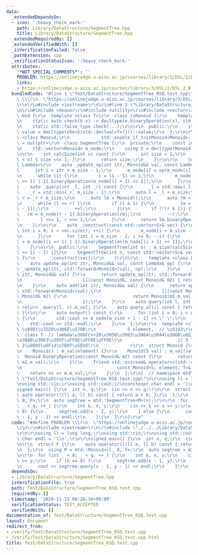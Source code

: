```yaml
---
data:
  _extendedDependsOn:
  - icon: ':heavy_check_mark:'
    path: Library/DataStructure/SegmentTree.hpp
    title: Library/DataStructure/SegmentTree.hpp
  _extendedRequiredBy: []
  _extendedVerifiedWith: []
  _isVerificationFailed: false
  _pathExtension: cpp
  _verificationStatusIcon: ':heavy_check_mark:'
  attributes:
    '*NOT_SPECIAL_COMMENTS*': ''
    PROBLEM: https://onlinejudge.u-aizu.ac.jp/courses/library/3/DSL/2/DSL_2_B
    links:
    - https://onlinejudge.u-aizu.ac.jp/courses/library/3/DSL/2/DSL_2_B
  bundledCode: "#line 1 \"Test/DataStructure/SegmentTree_RSQ.test.cpp\"\n#define PROBLEM\
    \ \\\r\n  \"https://onlinejudge.u-aizu.ac.jp/courses/library/3/DSL/2/DSL_2_B\"\
    \r\n\r\n#include <iostream>\r\n\r\n#line 2 \"Library/DataStructure/SegmentTree.hpp\"\
    \n\r\n#include <deque>\r\n#include <utility>\r\n#include <vector>\r\n\r\nnamespace\
    \ mtd {\r\n  template <class T>\r\n  class isMonoid {\r\n    template <class U>\r\
    \n    static auto check(U x) -> decltype(x.binaryOperation(x), std::true_type{});\r\
    \n    static std::false_type check(...);\r\n\r\n  public:\r\n    static bool const\
    \ value = decltype(check(std::declval<T>()))::value;\r\n  };\r\n\r\n  template\
    \ <class Monoid,\r\n            std::enable_if_t<isMonoid<Monoid>::value, std::nullptr_t>\
    \ = nullptr>\r\n  class SegmentTree {\r\n  private:\r\n    const int m_size;\r\
    \n    std::vector<Monoid> m_node;\r\n    using S = decltype(Monoid().m_val);\r\
    \n\r\n    int calcSize(int n) const {\r\n      int size = 1;\r\n      while (size\
    \ < n) { size <<= 1; }\r\n      return size;\r\n    }\r\n\r\n    template <class\
    \ Lambda>\r\n    auto _update_op(int itr, Monoid&& val, const Lambda& op) {\r\n\
    \      int i = itr + m_size - 1;\r\n      m_node[i] = op(m_node[i], std::forward<decltype(val)>(val));\r\
    \n      while (i) {\r\n        i = (i - 1) >> 1;\r\n        m_node[i] = m_node[(i\
    \ << 1) | 1].binaryOperation(m_node[(i + 1) << 1]);\r\n      }\r\n    }\r\n\r\n\
    \    auto _query(int _l, int _r) const {\r\n      _l = std::max(_l, 0);\r\n  \
    \    _r = std::min(_r, m_size - 1);\r\n      auto l = _l + m_size;\r\n      int\
    \ r = _r + m_size;\r\n      auto lm = Monoid();\r\n      auto rm = Monoid();\r\
    \n      while (l <= r) {\r\n        if (l & 1) {\r\n          lm = lm.binaryOperation(m_node[l\
    \ - 1]);\r\n          ++l;\r\n        }\r\n        if (!(r & 1)) {\r\n       \
    \   rm = m_node[r - 1].binaryOperation(rm);\r\n          --r;\r\n        }\r\n\
    \        l >>= 1, r >>= 1;\r\n      }\r\n      return lm.binaryOperation(rm);\r\
    \n    }\r\n\r\n    auto _construct(const std::vector<S>& vec) {\r\n      for (unsigned\
    \ int i = 0; i < vec.size(); ++i) {\r\n        m_node[i + m_size - 1] = Monoid(vec[i]);\r\
    \n      }\r\n      for (int i = m_size - 2; i >= 0; --i) {\r\n        m_node[i]\
    \ = m_node[(i << 1) | 1].binaryOperation(m_node[(i + 1) << 1]);\r\n      }\r\n\
    \    }\r\n\r\n  public:\r\n    SegmentTree(int n) : m_size(calcSize(n)), m_node((m_size\
    \ << 1) - 1) {}\r\n    SegmentTree(int n, const std::vector<S>& vec) : SegmentTree(n)\
    \ {\r\n      _construct(vec);\r\n    }\r\n\r\n    template <class Lambda>\r\n\
    \    auto update_op(int itr, Monoid&& val, const Lambda& op) {\r\n      return\
    \ _update_op(itr, std::forward<Monoid>(val), op);\r\n    }\r\n    auto update(int\
    \ itr, Monoid&& val) {\r\n      return update_op(itr, std::forward<Monoid>(val),\r\
    \n                       [](const Monoid&, const Monoid& m2) { return m2; });\r\
    \n    }\r\n    auto add(int itr, Monoid&& val) {\r\n      return update_op(itr,\
    \ std::forward<Monoid>(val),\r\n                       [](const Monoid& m1, const\
    \ Monoid& m2) {\r\n                         return Monoid(m1.m_val + m2.m_val);\r\
    \n                       });\r\n    }\r\n    auto query(int l, int r) const {\
    \ return _query(l, r).m_val; }\r\n    auto query_all() const { return m_node[0].m_val;\
    \ }\r\n\r\n    auto output() const {\r\n      for (int i = 0; i < m_size; ++i)\
    \ {\r\n        std::cout << m_node[m_size + i - 1] << \" \";\r\n      }\r\n  \
    \    std::cout << std::endl;\r\n    }\r\n  };\r\n\r\n  template <class S,    //\
    \ \u8981\u7D20\u306E\u578B\r\n            S element,  // \u5143\r\n          \
    \  class T  // lambda\u306FC++20\u3058\u3083\u306A\u3044\u3068\u6E21\u305B\u306A\
    \u304B\u3063\u305F\uFF0E\uFF0E\uFF0E\r\n                     // S T(S, S)  //\
    \ 2\u9805\u6F14\u7B97\u5B50\r\n            >\r\n  struct Monoid {\r\n    S m_val;\r\
    \n    Monoid() : m_val(element) {}\r\n    Monoid(S val) : m_val(val) {}\r\n  \
    \  Monoid binaryOperation(const Monoid& m2) const {\r\n      return T()(m_val,\
    \ m2.m_val);\r\n    }\r\n    friend std::ostream& operator<<(std::ostream& os,\r\
    \n                                    const Monoid<S, element, T>& m) {\r\n  \
    \    return os << m.m_val;\r\n    }\r\n  };\r\n}  // namespace mtd\r\n#line 7\
    \ \"Test/DataStructure/SegmentTree_RSQ.test.cpp\"\n\r\nusing ll = long long;\r\
    \nusing std::cin;\r\nusing std::cout;\r\nconstexpr char endl = '\\n';\r\n\r\n\
    signed main() {\r\n  int n, q;\r\n  cin >> n >> q;\r\n\r\n  struct F {\r\n   \
    \ auto operator()(ll a, ll b) const { return a + b; }\r\n  };\r\n  using M = mtd::Monoid<ll,\
    \ 0, F>;\r\n  auto segtree = mtd::SegmentTree<M>(n);\r\n\r\n  for (int _ = 0;\
    \ _ < q; ++_) {\r\n    int k, x, y;\r\n    cin >> k >> x >> y;\r\n    if (k ==\
    \ 0) {\r\n      segtree.add(x - 1, y);\r\n    } else {\r\n      cout << segtree.query(x\
    \ - 1, y - 1) << endl;\r\n    }\r\n  }\r\n}\r\n"
  code: "#define PROBLEM \\\r\n  \"https://onlinejudge.u-aizu.ac.jp/courses/library/3/DSL/2/DSL_2_B\"\
    \r\n\r\n#include <iostream>\r\n\r\n#include \"./../../Library/DataStructure/SegmentTree.hpp\"\
    \r\n\r\nusing ll = long long;\r\nusing std::cin;\r\nusing std::cout;\r\nconstexpr\
    \ char endl = '\\n';\r\n\r\nsigned main() {\r\n  int n, q;\r\n  cin >> n >> q;\r\
    \n\r\n  struct F {\r\n    auto operator()(ll a, ll b) const { return a + b; }\r\
    \n  };\r\n  using M = mtd::Monoid<ll, 0, F>;\r\n  auto segtree = mtd::SegmentTree<M>(n);\r\
    \n\r\n  for (int _ = 0; _ < q; ++_) {\r\n    int k, x, y;\r\n    cin >> k >> x\
    \ >> y;\r\n    if (k == 0) {\r\n      segtree.add(x - 1, y);\r\n    } else {\r\
    \n      cout << segtree.query(x - 1, y - 1) << endl;\r\n    }\r\n  }\r\n}\r\n"
  dependsOn:
  - Library/DataStructure/SegmentTree.hpp
  isVerificationFile: true
  path: Test/DataStructure/SegmentTree_RSQ.test.cpp
  requiredBy: []
  timestamp: '2024-11-12 00:26:16+09:00'
  verificationStatus: TEST_ACCEPTED
  verifiedWith: []
documentation_of: Test/DataStructure/SegmentTree_RSQ.test.cpp
layout: document
redirect_from:
- /verify/Test/DataStructure/SegmentTree_RSQ.test.cpp
- /verify/Test/DataStructure/SegmentTree_RSQ.test.cpp.html
title: Test/DataStructure/SegmentTree_RSQ.test.cpp
---
```

